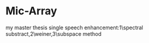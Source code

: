 # Mic-Array
my master thesis
single speech enhancement:1\spectral substract,2\weiner,3\subspace method
